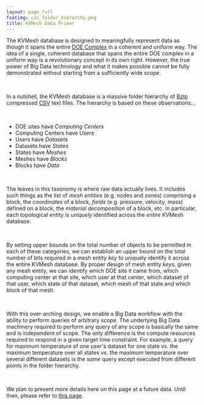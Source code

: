```yaml
---
layout: page_full
featimg: csv_folder_hierarchy.png
title: KVMesh Data Primer
---
```

The KVMesh database is designed to meaningfully represent data as though it spans the entire
[DOE Complex](https://www.google.com/maps/d/viewer?mid=1k6BA3nD5tqE98OettUjwjX91UOE&hl=en_US&ll=39.84380152391495%2C-97.53683650000005&z=4)
in a coherent and uniform way. The idea of a single, coherent database that spans the
entire DOE complex in a uniform way is a revolutionary concept in its own right. However,
the true power of Big Data technology and what it makes possible cannot be fully demonstrated
without starting from a sufficiently wide _scope_.

<!--
This
is because today there is little or no uniformity in database design in any one DOE site
or even within one user or application domain let alone the entire complex. Essential
data is scattered about in computer files of various formats, tape archives, microfiche,
film, blueprints, as well as hand user's notebooks.
-->

<br>

In a nutshell, the KVMesh database is a massive folder hierarchy of
[Bzip](https://en.wikipedia.org/wiki/Bzip2) compressed 
[CSV](https://en.wikipedia.org/wiki/Comma-separated_values)
text files. The hierarchy is based on these observations...

<br>

* DOE sites have _Computing Centers_
* Computing Centers have _Users_
* Users have _Datasets_
* Datasets have _States_
* States have _Meshes_
* Meshes have _Blocks_
* Blocks have _Data_

<br>

The leaves in this taxonomy is where raw data actually lives. It includes such things as the
list of _mesh entities_ (e.g. nodes and zones) comprising a block, the
_coordinates_ of a block, _fields_ (e.g. pressure, velocity, mass) defined on a
block, the _material decomposition_ of a block, etc. In particular,
each topological entity is _uniquely_ identified across the _entire_ KVMesh database.

<br>

By setting upper bounds on the total number of objects to be permitted in each of these
categories, we can establish an upper bound on the total number of bits required in a
mesh entity _key_ to uniquely identify it across the entire KVMesh database. By proper
design of mesh entity _keys_, given any mesh entity, we can identify which DOE site it
came from, which computing center at that site, which user at that center, which dataset of
that user, which state of that dataset, which mesh of that state and which block of
that mesh.

<br>

With this over-arching design, we enable a Big Data workflow with the ability to perform queries
of arbitrary _scope_. The underlying Big Data machinery required to perform any query of any
scope is basically the same and is independent of scope. The only difference is the compute
resources required to respond in a given target time constraint. For example, a query for
maximum temperature of one user's dataset for one state vs. the maximum temperature over
all states vs. the maximum temperature over several different datasets is the _same_ query
except executed from different points in the folder hierarchy.

<br>

We plan to present more details here on this page at
a future data. Until then, please refer to
[this page](https://visitbugs.ornl.gov/projects/silo/wiki/Apache_Spark_and_VisIt#Design-of-a-Mesh-and-Field-Database-Suitable-for-Spark-Applications).
